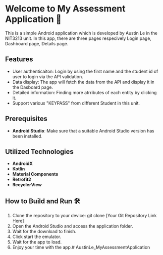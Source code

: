 # Welcome to My Assessment Application 🚀

This is a simple Android application which is developed by Austin Le in the NIT3213 unit. In this app, there are three pages respecively Login page, Dashboard page, Details page.


## Features
- User authenticaiton: Login by using the first name and the student id of user to login via the API validation. 
- Data display: The app will fetch the data from the API and display it in the Dasboard page. 
- Detailed information: Finding more atrributes of each entity by clicking it. 
- Support various "KEYPASS" from different Student in this unit.

## Prerequisites
- **Android Studio**: Make sure that a suitable Android Studio version has been installed.

##  Utilized Technologies
- **AndroidX**
- **Kotlin**
- **Material Components**
- **Retrofit2**
- **RecyclerView**


## How to Build and Run 🛠️
1. Clone the repository to your device:
git clone [Your Git Repository Link Here]
2. Open the Android Studio and access the application folder.
3. Wait for the download to finish. 
4. Click start the emulator.
5. Wait for the app to load. 
6. Enjoy your time with the app.# AustinLe_MyAssessmentApplication
